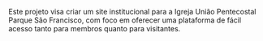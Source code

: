 Este projeto visa criar um site institucional para a Igreja União Pentecostal Parque São Francisco, com foco em oferecer uma plataforma de fácil acesso tanto para membros quanto para visitantes.
